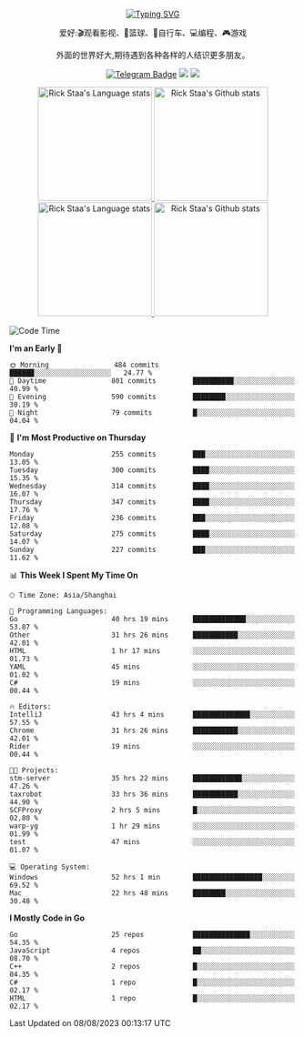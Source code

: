 <div align="center"> 

[![Typing SVG](https://readme-typing-svg.herokuapp.com?size=25&duration=2500&color=eeeeee&vCenter=true&width=200&height=40&lines=Hi+there+%F0%9F%91%8B%F0%9F%8F%BB;I'm+DanBai)](https://git.io/typing-svg)

爱好:🎬观看影视、🏀篮球、🚴自行车、💻编程、🎮游戏

外面的世界好大,期待遇到各种各样的人结识更多朋友。

[![Telegram Badge](https://img.shields.io/badge/-Telegram-blue?style=flat&logo=Telegram&logoColor=white)](https://t.me/danbai9420) 
[![](https://img.shields.io/badge/-Blog-brightgreen?style=flat&logo=Blogger&logoColor=white)](https://p00q.cn)
[![](https://img.shields.io/badge/-Email-red?style=flat&logo=Mail.Ru&logoColor=white)](mailto:danbai@88.com)
</div>

<!-- Light Mode -->
<div align="center"> 
<a href="https://github.com/anuraghazra/github-readme-stats#gh-light-mode-only">
<img height=200 src="https://github-readme-stats.vercel.app/api/top-langs/?username=danbai225&layout=compact&langs_count=10&hide_border=1&role=OWNER,COLLABORATOR#gh-light-mode-only" alt="Rick Staa's Language stats" />
</a>
<a href="https://github.com/anuraghazra/github-readme-stats#gh-light-mode-only">
<img height=200 src="https://github-readme-stats.vercel.app/api?username=danbai225&show_icons=true&count_private=true&line_height=28&hide_border=1&include_all_commits=true&card_width=450&role=OWNER,COLLABORATOR&exclude_repo=github-readme-stats#gh-light-mode-only" alt="Rick Staa's Github stats" />
</a>
</div>

<!-- Dark Mode -->
<div align="center"> 
<a href="https://github.com/anuraghazra/github-readme-stats#gh-dark-mode-only">
<img height=200 src="https://github-readme-stats.vercel.app/api/top-langs/?username=danbai225&layout=compact&langs_count=10&hide_border=1&role=OWNER,COLLABORATOR&theme=github_dark#gh-dark-mode-only" alt="Rick Staa's Language stats" />
</a>
<a href="https://github.com/anuraghazra/github-readme-stats#gh-dark-mode-only">
<img height=200 src="https://github-readme-stats.vercel.app/api?username=danbai225&show_icons=true&count_private=true&line_height=28&hide_border=1&include_all_commits=true&card_width=450&role=OWNER,COLLABORATOR&exclude_repo=github-readme-stats&theme=github_dark#gh-dark-mode-only" alt="Rick Staa's Github stats" />
</a>
</div>

<!--START_SECTION:waka-->
![Code Time](http://img.shields.io/badge/Code%20Time-819%20hrs%2039%20mins-blue)

**I'm an Early 🐤** 

```text
🌞 Morning                484 commits         ██████░░░░░░░░░░░░░░░░░░░   24.77 % 
🌆 Daytime                801 commits         ██████████░░░░░░░░░░░░░░░   40.99 % 
🌃 Evening                590 commits         ████████░░░░░░░░░░░░░░░░░   30.19 % 
🌙 Night                  79 commits          █░░░░░░░░░░░░░░░░░░░░░░░░   04.04 % 
```
📅 **I'm Most Productive on Thursday** 

```text
Monday                   255 commits         ███░░░░░░░░░░░░░░░░░░░░░░   13.05 % 
Tuesday                  300 commits         ████░░░░░░░░░░░░░░░░░░░░░   15.35 % 
Wednesday                314 commits         ████░░░░░░░░░░░░░░░░░░░░░   16.07 % 
Thursday                 347 commits         ████░░░░░░░░░░░░░░░░░░░░░   17.76 % 
Friday                   236 commits         ███░░░░░░░░░░░░░░░░░░░░░░   12.08 % 
Saturday                 275 commits         ████░░░░░░░░░░░░░░░░░░░░░   14.07 % 
Sunday                   227 commits         ███░░░░░░░░░░░░░░░░░░░░░░   11.62 % 
```


📊 **This Week I Spent My Time On** 

```text
🕑︎ Time Zone: Asia/Shanghai

💬 Programming Languages: 
Go                       40 hrs 19 mins      █████████████░░░░░░░░░░░░   53.87 % 
Other                    31 hrs 26 mins      ███████████░░░░░░░░░░░░░░   42.01 % 
HTML                     1 hr 17 mins        ░░░░░░░░░░░░░░░░░░░░░░░░░   01.73 % 
YAML                     45 mins             ░░░░░░░░░░░░░░░░░░░░░░░░░   01.02 % 
C#                       19 mins             ░░░░░░░░░░░░░░░░░░░░░░░░░   00.44 % 

🔥 Editors: 
IntelliJ                 43 hrs 4 mins       ██████████████░░░░░░░░░░░   57.55 % 
Chrome                   31 hrs 26 mins      ███████████░░░░░░░░░░░░░░   42.01 % 
Rider                    19 mins             ░░░░░░░░░░░░░░░░░░░░░░░░░   00.44 % 

🐱‍💻 Projects: 
stm-server               35 hrs 22 mins      ████████████░░░░░░░░░░░░░   47.26 % 
taxrobot                 33 hrs 36 mins      ███████████░░░░░░░░░░░░░░   44.90 % 
SCFProxy                 2 hrs 5 mins        █░░░░░░░░░░░░░░░░░░░░░░░░   02.80 % 
warp-yg                  1 hr 29 mins        ░░░░░░░░░░░░░░░░░░░░░░░░░   01.99 % 
test                     47 mins             ░░░░░░░░░░░░░░░░░░░░░░░░░   01.07 % 

💻 Operating System: 
Windows                  52 hrs 1 min        █████████████████░░░░░░░░   69.52 % 
Mac                      22 hrs 48 mins      ████████░░░░░░░░░░░░░░░░░   30.48 % 
```

**I Mostly Code in Go** 

```text
Go                       25 repos            ██████████████░░░░░░░░░░░   54.35 % 
JavaScript               4 repos             ██░░░░░░░░░░░░░░░░░░░░░░░   08.70 % 
C++                      2 repos             █░░░░░░░░░░░░░░░░░░░░░░░░   04.35 % 
C#                       1 repo              █░░░░░░░░░░░░░░░░░░░░░░░░   02.17 % 
HTML                     1 repo              █░░░░░░░░░░░░░░░░░░░░░░░░   02.17 % 
```




 Last Updated on 08/08/2023 00:13:17 UTC
<!--END_SECTION:waka-->
